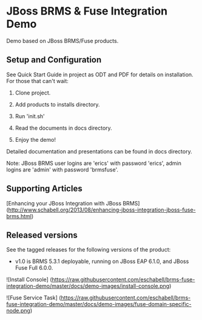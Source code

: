 JBoss BRMS & Fuse Integration Demo
==================================

Demo based on JBoss BRMS/Fuse products.

Setup and Configuration
----------

See Quick Start Guide in project as ODT and PDF for details on installation. For those that can't wait:

1. Clone project.

2. Add products to installs directory.

3. Run 'init.sh'

4. Read the documents in docs directory.

4. Enjoy the demo!

Detailed documentation and presentations can be found in docs directory.

Note: JBoss BRMS user logins are 'erics' with password 'erics', admin logins are 'admin' with password 'brmsfuse'.


Supporting Articles
-------------------

[Enhancing your JBoss Integration with JBoss BRMS] (http://www.schabell.org/2013/08/enhancing-jboss-integration-jboss-fuse-brms.html)


Released versions
-----------------

See the tagged releases for the following versions of the product:


- v1.0 is BRMS 5.3.1 deployable, running on JBoss EAP 6.1.0, and JBoss Fuse Full 6.0.0.

![Install Console] (https://raw.githubusercontent.com/eschabell/brms-fuse-integration-demo/master/docs/demo-images/install-console.png)

![Fuse Service Task] (https://raw.githubusercontent.com/eschabell/brms-fuse-integration-demo/master/docs/demo-images/fuse-domain-specific-node.png)
